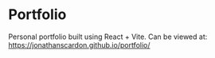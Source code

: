 # Portfolio
Personal portfolio built using React + Vite. Can be viewed at: https://jonathanscardon.github.io/portfolio/
